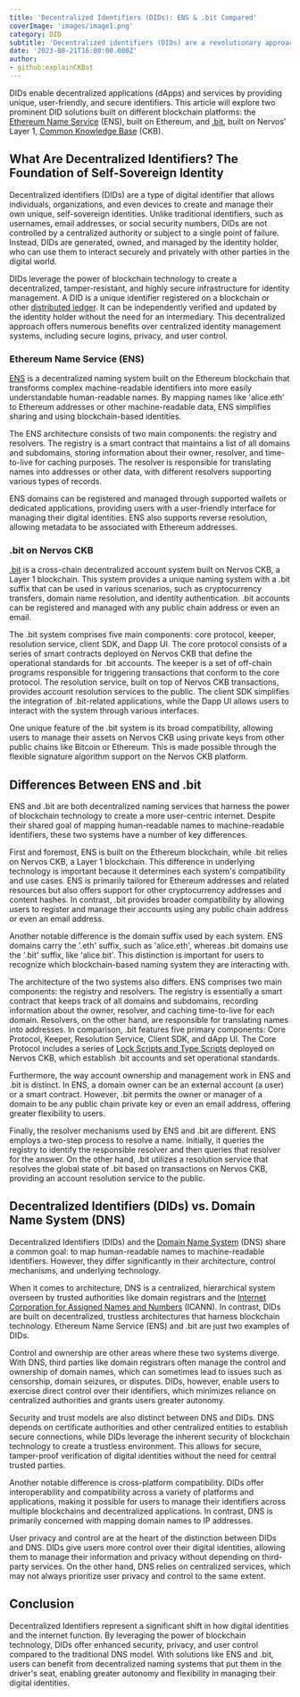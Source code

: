 ```yaml
---
title: 'Decentralized Identifiers (DIDs): ENS & .bit Compared'
coverImage: 'images/image1.png'
category: DID
subtitle: 'Decentralized identifiers (DIDs) are a revolutionary approach to digital identity management within blockchain technology.'
date: '2023-08-21T16:00:00.000Z'
author: 
- github:explainCKBot
---
```


DIDs enable decentralized applications (dApps) and services by providing unique, user-friendly, and secure identifiers. This article will explore two prominent DID solutions built on different blockchain platforms: the [Ethereum Name Service](https://ens.domains) (ENS), built on Ethereum, and [.bit](https://d.id/id-protocol/bit), built on Nervos’ Layer 1, [Common Knowledge Base](https://www.nervos.org/knowledge-base/nervos_overview_of_a_layered_blockchain) (CKB).


## What Are Decentralized Identifiers? The Foundation of Self-Sovereign Identity

Decentralized identifiers (DIDs) are a type of digital identifier that allows individuals, organizations, and even devices to create and manage their own unique, self-sovereign identities. Unlike traditional identifiers, such as usernames, email addresses, or social security numbers, DIDs are not controlled by a centralized authority or subject to a single point of failure. Instead, DIDs are generated, owned, and managed by the identity holder, who can use them to interact securely and privately with other parties in the digital world.

DIDs leverage the power of blockchain technology to create a decentralized, tamper-resistant, and highly secure infrastructure for identity management. A DID is a unique identifier registered on a blockchain or other [distributed ledger](https://en.wikipedia.org/wiki/Distributed_ledger). It can be independently verified and updated by the identity holder without the need for an intermediary. This decentralized approach offers numerous benefits over centralized identity management systems, including secure logins, privacy, and user control.


### Ethereum Name Service (ENS)

[ENS](https://ens.domains) is a decentralized naming system built on the Ethereum blockchain that transforms complex machine-readable identifiers into more easily understandable human-readable names. By mapping names like 'alice.eth' to Ethereum addresses or other machine-readable data, ENS simplifies sharing and using blockchain-based identities.

The ENS architecture consists of two main components: the registry and resolvers. The registry is a smart contract that maintains a list of all domains and subdomains, storing information about their owner, resolver, and time-to-live for caching purposes. The resolver is responsible for translating names into addresses or other data, with different resolvers supporting various types of records.

ENS domains can be registered and managed through supported wallets or dedicated applications, providing users with a user-friendly interface for managing their digital identities. ENS also supports reverse resolution, allowing metadata to be associated with Ethereum addresses.


### .bit on Nervos CKB

[.bit](https://d.id/id-protocol/bit) is a cross-chain decentralized account system built on Nervos CKB, a Layer 1 blockchain. This system provides a unique naming system with a .bit suffix that can be used in various scenarios, such as cryptocurrency transfers, domain name resolution, and identity authentication. .bit accounts can be registered and managed with any public chain address or even an email.

The .bit system comprises five main components: core protocol, keeper, resolution service, client SDK, and Dapp UI. The core protocol consists of a series of smart contracts deployed on Nervos CKB that define the operational standards for .bit accounts. The keeper is a set of off-chain programs responsible for triggering transactions that conform to the core protocol. The resolution service, built on top of Nervos CKB transactions, provides account resolution services to the public. The client SDK simplifies the integration of .bit-related applications, while the Dapp UI allows users to interact with the system through various interfaces.

One unique feature of the .bit system is its broad compatibility, allowing users to manage their assets on Nervos CKB using private keys from other public chains like Bitcoin or Ethereum. This is made possible through the flexible signature algorithm support on the Nervos CKB platform.


## Differences Between ENS and .bit

ENS and .bit are both decentralized naming services that harness the power of blockchain technology to create a more user-centric internet. Despite their shared goal of mapping human-readable names to machine-readable identifiers, these two systems have a number of key differences.

First and foremost, ENS is built on the Ethereum blockchain, while .bit relies on Nervos CKB, a Layer 1 blockchain. This difference in underlying technology is important because it determines each system's compatibility and use cases. ENS is primarily tailored for Ethereum addresses and related resources but also offers support for other cryptocurrency addresses and content hashes. In contrast, .bit provides broader compatibility by allowing users to register and manage their accounts using any public chain address or even an email address.

Another notable difference is the domain suffix used by each system. ENS domains carry the '.eth' suffix, such as 'alice.eth', whereas .bit domains use the '.bit' suffix, like 'alice.bit'. This distinction is important for users to recognize which blockchain-based naming system they are interacting with.

The architecture of the two systems also differs. ENS comprises two main components: the registry and resolvers. The registry is essentially a smart contract that keeps track of all domains and subdomains, recording information about the owner, resolver, and caching time-to-live for each domain. Resolvers, on the other hand, are responsible for translating names into addresses. In comparison, .bit features five primary components: Core Protocol, Keeper, Resolution Service, Client SDK, and dApp UI. The Core Protocol includes a series of [Lock Scripts and Type Scripts](https://docs.nervos.org/docs/script/intro-to-script) deployed on Nervos CKB, which establish .bit accounts and set operational standards.

Furthermore, the way account ownership and management work in ENS and .bit is distinct. In ENS, a domain owner can be an external account (a user) or a smart contract. However, .bit permits the owner or manager of a domain to be any public chain private key or even an email address, offering greater flexibility to users.

Finally, the resolver mechanisms used by ENS and .bit are different. ENS employs a two-step process to resolve a name. Initially, it queries the registry to identify the responsible resolver and then queries that resolver for the answer. On the other hand, .bit utilizes a resolution service that resolves the global state of .bit based on transactions on Nervos CKB, providing an account resolution service to the public.


## Decentralized Identifiers (DIDs) vs. Domain Name System (DNS)

Decentralized Identifiers (DIDs) and the [Domain Name System](https://en.wikipedia.org/wiki/Domain_Name_System) (DNS) share a common goal: to map human-readable names to machine-readable identifiers. However, they differ significantly in their architecture, control mechanisms, and underlying technology.

When it comes to architecture, DNS is a centralized, hierarchical system overseen by trusted authorities like domain registrars and the [Internet Corporation for Assigned Names and Numbers](https://www.icann.org) (ICANN). In contrast, DIDs are built on decentralized, trustless architectures that harness blockchain technology. Ethereum Name Service (ENS) and .bit are just two examples of DIDs.

Control and ownership are other areas where these two systems diverge. With DNS, third parties like domain registrars often manage the control and ownership of domain names, which can sometimes lead to issues such as censorship, domain seizures, or disputes. DIDs, however, enable users to exercise direct control over their identifiers, which minimizes reliance on centralized authorities and grants users greater autonomy.

Security and trust models are also distinct between DNS and DIDs. DNS depends on certificate authorities and other centralized entities to establish secure connections, while DIDs leverage the inherent security of blockchain technology to create a trustless environment. This allows for secure, tamper-proof verification of digital identities without the need for central trusted parties.

Another notable difference is cross-platform compatibility. DIDs offer interoperability and compatibility across a variety of platforms and applications, making it possible for users to manage their identifiers across multiple blockchains and decentralized applications. In contrast, DNS is primarily concerned with mapping domain names to IP addresses.

User privacy and control are at the heart of the distinction between DIDs and DNS. DIDs give users more control over their digital identities, allowing them to manage their information and privacy without depending on third-party services. On the other hand, DNS relies on centralized services, which may not always prioritize user privacy and control to the same extent.


## Conclusion

Decentralized Identifiers represent a significant shift in how digital identities and the internet function. By leveraging the power of blockchain technology, DIDs offer enhanced security, privacy, and user control compared to the traditional DNS model. With solutions like ENS and .bit, users can benefit from decentralized naming systems that put them in the driver's seat, enabling greater autonomy and flexibility in managing their digital identities.
